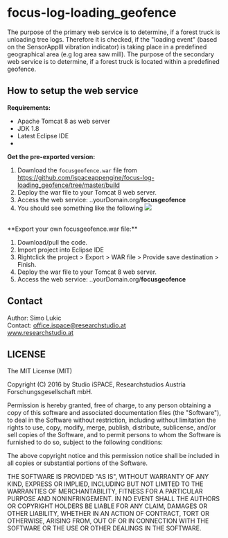 # focus-log-loading_geofence

The purpose of the primary web service is to determine, if a forest truck is unloading tree logs. Therefore it is checked, if the "loading event" (based on the SensorAppIII vibration indicator) is taking place in a predefined geographical area (e.g log area saw mill). The purpose of the secondary web service is to determine, if a forest truck is located within a predefined geofence. 

## How to setup the  web service

**Requirements:**
* Apache Tomcat 8 as web server
* JDK 1.8 
* Latest Eclipse IDE
*

**Get the pre-exported version:**

1. Download the `focusgeofence.war` file from https://github.com/ispaceappengine/focus-log-loading_geofence/tree/master/build
2. Deploy the war file to your Tomcat 8 web server.
3. Access the web service: ..yourDomain.org/**focusgeofence**
4. You should see something like the following
![](http://i.imgur.com/3PRY8o0.png)



<br>
**Export your own focusgeofence.war file:**

1. Download/pull the code.
2. Import project into Eclipse IDE
3. Rightclick the project > Export > WAR file > Provide save destination > Finish.
4. Deploy the war file to your Tomcat 8 web server.
5. Access the web service: ..yourDomain.org/**focusgeofence**


Contact
-------
Author: Simo Lukic<br />
Contact: office.ispace@researchstudio.at<br />
www.researchstudio.at<br />

LICENSE
-------
The MIT License (MIT)

Copyright (C) 2016 by Studio iSPACE, Researchstudios Austria Forschungsgesellschaft mbH. 

Permission is hereby granted, free of charge, to any person obtaining a copy
of this software and associated documentation files (the "Software"), to deal
in the Software without restriction, including without limitation the rights
to use, copy, modify, merge, publish, distribute, sublicense, and/or sell
copies of the Software, and to permit persons to whom the Software is
furnished to do so, subject to the following conditions:

The above copyright notice and this permission notice shall be included in
all copies or substantial portions of the Software.

THE SOFTWARE IS PROVIDED "AS IS", WITHOUT WARRANTY OF ANY KIND, EXPRESS OR
IMPLIED, INCLUDING BUT NOT LIMITED TO THE WARRANTIES OF MERCHANTABILITY,
FITNESS FOR A PARTICULAR PURPOSE AND NONINFRINGEMENT. IN NO EVENT SHALL THE
AUTHORS OR COPYRIGHT HOLDERS BE LIABLE FOR ANY CLAIM, DAMAGES OR OTHER
LIABILITY, WHETHER IN AN ACTION OF CONTRACT, TORT OR OTHERWISE, ARISING FROM,
OUT OF OR IN CONNECTION WITH THE SOFTWARE OR THE USE OR OTHER DEALINGS IN
THE SOFTWARE.
